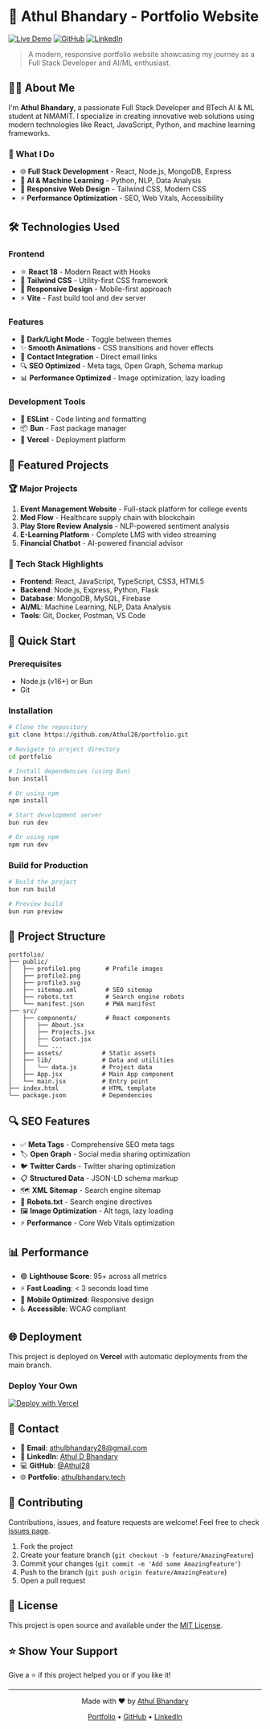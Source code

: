 # 🚀 Athul Bhandary - Portfolio Website

[![Live Demo](https://img.shields.io/badge/Live%20Demo-Visit%20Site-brightgreen)](https://athulbhandary.tech/)
[![GitHub](https://img.shields.io/badge/GitHub-Profile-blue)](https://github.com/Athul28)
[![LinkedIn](https://img.shields.io/badge/LinkedIn-Connect-0077b5)](https://www.linkedin.com/in/athul-d-bhandary-0b1912247/)

> A modern, responsive portfolio website showcasing my journey as a Full Stack Developer and AI/ML enthusiast.

## 👨‍💻 About Me

I'm **Athul Bhandary**, a passionate Full Stack Developer and BTech AI & ML student at NMAMIT. I specialize in creating innovative web solutions using modern technologies like React, JavaScript, Python, and machine learning frameworks.

### 🎯 What I Do

- 🌐 **Full Stack Development** - React, Node.js, MongoDB, Express
- 🤖 **AI & Machine Learning** - Python, NLP, Data Analysis
- 📱 **Responsive Web Design** - Tailwind CSS, Modern CSS
- ⚡ **Performance Optimization** - SEO, Web Vitals, Accessibility

## 🛠️ Technologies Used

### Frontend

- ⚛️ **React 18** - Modern React with Hooks
- 🎨 **Tailwind CSS** - Utility-first CSS framework
- 📱 **Responsive Design** - Mobile-first approach
- ⚡ **Vite** - Fast build tool and dev server

### Features

- 🌙 **Dark/Light Mode** - Toggle between themes
- ✨ **Smooth Animations** - CSS transitions and hover effects
- 📧 **Contact Integration** - Direct email links
- 🔍 **SEO Optimized** - Meta tags, Open Graph, Schema markup
- 📊 **Performance Optimized** - Image optimization, lazy loading

### Development Tools

- 🔧 **ESLint** - Code linting and formatting
- 📦 **Bun** - Fast package manager
- 🚀 **Vercel** - Deployment platform

## 🌟 Featured Projects

### 🏆 Major Projects

1. **Event Management Website** - Full-stack platform for college events
2. **Med Flow** - Healthcare supply chain with blockchain
3. **Play Store Review Analysis** - NLP-powered sentiment analysis
4. **E-Learning Platform** - Complete LMS with video streaming
5. **Financial Chatbot** - AI-powered financial advisor

### 🔧 Tech Stack Highlights

- **Frontend**: React, JavaScript, TypeScript, CSS3, HTML5
- **Backend**: Node.js, Express, Python, Flask
- **Database**: MongoDB, MySQL, Firebase
- **AI/ML**: Machine Learning, NLP, Data Analysis
- **Tools**: Git, Docker, Postman, VS Code

## 🚀 Quick Start

### Prerequisites

- Node.js (v16+) or Bun
- Git

### Installation

```bash
# Clone the repository
git clone https://github.com/Athul28/portfolio.git

# Navigate to project directory
cd portfolio

# Install dependencies (using Bun)
bun install

# Or using npm
npm install

# Start development server
bun run dev

# Or using npm
npm run dev
```

### Build for Production

```bash
# Build the project
bun run build

# Preview build
bun run preview
```

## 📁 Project Structure

```
portfolio/
├── public/
│   ├── profile1.png       # Profile images
│   ├── profile2.png
│   ├── profile3.svg
│   ├── sitemap.xml        # SEO sitemap
│   ├── robots.txt         # Search engine robots
│   └── manifest.json      # PWA manifest
├── src/
│   ├── components/        # React components
│   │   ├── About.jsx
│   │   ├── Projects.jsx
│   │   ├── Contact.jsx
│   │   └── ...
│   ├── assets/           # Static assets
│   ├── lib/              # Data and utilities
│   │   └── data.js       # Project data
│   ├── App.jsx           # Main App component
│   └── main.jsx          # Entry point
├── index.html            # HTML template
└── package.json          # Dependencies
```

## 🔍 SEO Features

- ✅ **Meta Tags** - Comprehensive SEO meta tags
- 🏷️ **Open Graph** - Social media sharing optimization
- 🐦 **Twitter Cards** - Twitter sharing optimization
- 📋 **Structured Data** - JSON-LD schema markup
- 🗺️ **XML Sitemap** - Search engine sitemap
- 🤖 **Robots.txt** - Search engine directives
- 🖼️ **Image Optimization** - Alt tags, lazy loading
- ⚡ **Performance** - Core Web Vitals optimization

## 📊 Performance

- 🟢 **Lighthouse Score**: 95+ across all metrics
- ⚡ **Fast Loading**: < 3 seconds load time
- 📱 **Mobile Optimized**: Responsive design
- ♿ **Accessible**: WCAG compliant

## 🌐 Deployment

This project is deployed on **Vercel** with automatic deployments from the main branch.

### Deploy Your Own

[![Deploy with Vercel](https://vercel.com/button)](https://vercel.com/new/clone?repository-url=https://github.com/Athul28/portfolio)

## 📧 Contact

- 📧 **Email**: athulbhandary28@gmail.com
- 💼 **LinkedIn**: [Athul D Bhandary](https://www.linkedin.com/in/athul-d-bhandary-0b1912247/)
- 💻 **GitHub**: [@Athul28](https://github.com/Athul28)
- 🌐 **Portfolio**: [athulbhandary.tech](https://athulbhandary.tech/)

## 🤝 Contributing

Contributions, issues, and feature requests are welcome! Feel free to check [issues page](https://github.com/Athul28/portfolio/issues).

1. Fork the project
2. Create your feature branch (`git checkout -b feature/AmazingFeature`)
3. Commit your changes (`git commit -m 'Add some AmazingFeature'`)
4. Push to the branch (`git push origin feature/AmazingFeature`)
5. Open a pull request

## 📄 License

This project is open source and available under the [MIT License](LICENSE).

## ⭐ Show Your Support

Give a ⭐ if this project helped you or if you like it!

---

<div align="center">
  <p>Made with ❤️ by <a href="https://github.com/Athul28">Athul Bhandary</a></p>
  <p>
    <a href="https://athulbhandary.tech/">Portfolio</a> •
    <a href="https://github.com/Athul28">GitHub</a> •
    <a href="https://www.linkedin.com/in/athul-d-bhandary-0b1912247/">LinkedIn</a>
  </p>
</div>
